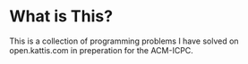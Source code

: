 # What is This?

This is a collection of programming problems I have solved on open.kattis.com in preperation for the ACM-ICPC.
